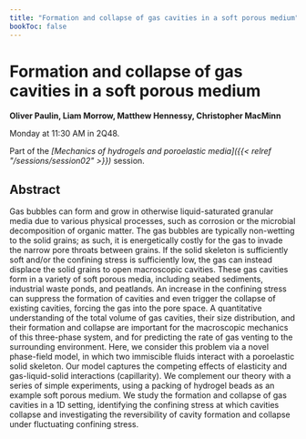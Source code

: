 ```yaml
---
title: "Formation and collapse of gas cavities in a soft porous medium"
bookToc: false
---
```


# Formation and collapse of gas cavities in a soft porous medium

**Oliver Paulin, Liam Morrow, Matthew Hennessy, Christopher MacMinn**

Monday at 11:30 AM in 2Q48.

Part of the *[Mechanics of hydrogels and poroelastic media]({{< relref "/sessions/session02" >}})* session.

## Abstract

Gas bubbles can form and grow in otherwise liquid-saturated granular media due to various physical processes, such as corrosion or the microbial decomposition of organic matter. The gas bubbles are typically non-wetting to the solid grains; as such, it is energetically costly for the gas to invade the narrow pore throats between grains. If the solid skeleton is sufficiently soft and/or the confining stress is sufficiently low, the gas can instead displace the solid grains to open macroscopic cavities. These gas cavities form in a variety of soft porous media, including seabed sediments, industrial waste ponds, and peatlands. An increase in the confining stress can suppress the formation of cavities and even trigger the collapse of existing cavities, forcing the gas into the pore space. A quantitative understanding of the total volume of gas cavities, their size distribution, and their formation and collapse are important for the macroscopic mechanics of this three-phase system, and for predicting the rate of gas venting to the surrounding environment. Here, we consider this problem via a novel phase-field model, in which two immiscible fluids interact with a poroelastic solid skeleton. Our model captures the competing effects of elasticity and gas-liquid-solid interactions (capillarity). We complement our theory with a series of simple experiments, using a packing of hydrogel beads as an example soft porous medium. We study the formation and collapse of gas cavities in a 1D setting, identifying the confining stress at which cavities collapse and investigating the reversibility of cavity formation and collapse under fluctuating confining stress.



